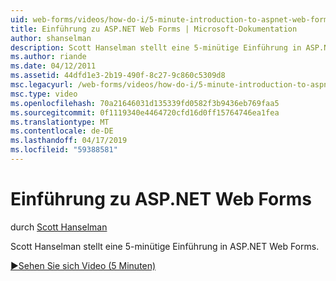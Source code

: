 ```yaml
---
uid: web-forms/videos/how-do-i/5-minute-introduction-to-aspnet-web-forms
title: Einführung zu ASP.NET Web Forms | Microsoft-Dokumentation
author: shanselman
description: Scott Hanselman stellt eine 5-minütige Einführung in ASP.NET Web Forms.
ms.author: riande
ms.date: 04/12/2011
ms.assetid: 44dfd1e3-2b19-490f-8c27-9c860c5309d8
msc.legacyurl: /web-forms/videos/how-do-i/5-minute-introduction-to-aspnet-web-forms
msc.type: video
ms.openlocfilehash: 70a21646031d135339fd0582f3b9436eb769faa5
ms.sourcegitcommit: 0f1119340e4464720cfd16d0ff15764746ea1fea
ms.translationtype: MT
ms.contentlocale: de-DE
ms.lasthandoff: 04/17/2019
ms.locfileid: "59388581"
---
```

# <a name="intro-to-aspnet-web-forms"></a>Einführung zu ASP.NET Web Forms

durch [Scott Hanselman](https://github.com/shanselman)

Scott Hanselman stellt eine 5-minütige Einführung in ASP.NET Web Forms.

[&#9654;Sehen Sie sich Video (5 Minuten)](https://channel9.msdn.com/Blogs/ASP-NET-Site-Videos/5-minute-introduction-to-aspnet-web-forms)
